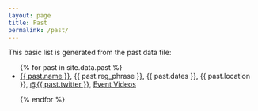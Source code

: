 ```yaml
---
layout: page
title: Past
permalink: /past/
---
```


This basic list is generated from the past data file:

<ul>
{% for past in site.data.past %}
  <li>
      <a href="{{past.url}}">{{ past.name }}</a>, {{ past.reg_phrase }},
      {{ past.dates }}, {{ past.location }}, <a href="https://www.twitter.com/{{past.twitter}}">@{{ past.twitter }}</a>, <a href="{{past.video_link}}">Event Videos</a>
  </li>

{% endfor %}
</ul>
